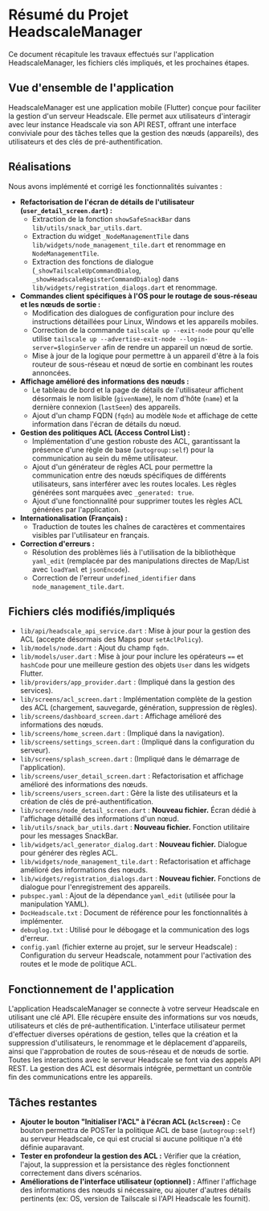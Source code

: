 # Résumé du Projet HeadscaleManager

Ce document récapitule les travaux effectués sur l'application HeadscaleManager, les fichiers clés impliqués, et les prochaines étapes.

## Vue d'ensemble de l'application

HeadscaleManager est une application mobile (Flutter) conçue pour faciliter la gestion d'un serveur Headscale. Elle permet aux utilisateurs d'interagir avec leur instance Headscale via son API REST, offrant une interface conviviale pour des tâches telles que la gestion des nœuds (appareils), des utilisateurs et des clés de pré-authentification.

## Réalisations

Nous avons implémenté et corrigé les fonctionnalités suivantes :

*   **Refactorisation de l'écran de détails de l'utilisateur (`user_detail_screen.dart`) :**
    *   Extraction de la fonction `showSafeSnackBar` dans `lib/utils/snack_bar_utils.dart`.
    *   Extraction du widget `_NodeManagementTile` dans `lib/widgets/node_management_tile.dart` et renommage en `NodeManagementTile`.
    *   Extraction des fonctions de dialogue (`_showTailscaleUpCommandDialog`, `_showHeadscaleRegisterCommandDialog`) dans `lib/widgets/registration_dialogs.dart` et renommage.
*   **Commandes client spécifiques à l'OS pour le routage de sous-réseau et les nœuds de sortie :**
    *   Modification des dialogues de configuration pour inclure des instructions détaillées pour Linux, Windows et les appareils mobiles.
    *   Correction de la commande `tailscale up --exit-node` pour qu'elle utilise `tailscale up --advertise-exit-node --login-server=$loginServer` afin de rendre un appareil un nœud de sortie.
    *   Mise à jour de la logique pour permettre à un appareil d'être à la fois routeur de sous-réseau et nœud de sortie en combinant les routes annoncées.
*   **Affichage amélioré des informations des nœuds :**
    *   Le tableau de bord et la page de détails de l'utilisateur affichent désormais le nom lisible (`givenName`), le nom d'hôte (`name`) et la dernière connexion (`lastSeen`) des appareils.
    *   Ajout d'un champ FQDN (`fqdn`) au modèle `Node` et affichage de cette information dans l'écran de détails du nœud.
*   **Gestion des politiques ACL (Access Control List) :**
    *   Implémentation d'une gestion robuste des ACL, garantissant la présence d'une règle de base (`autogroup:self`) pour la communication au sein du même utilisateur.
    *   Ajout d'un générateur de règles ACL pour permettre la communication entre des nœuds spécifiques de différents utilisateurs, sans interférer avec les routes locales. Les règles générées sont marquées avec `_generated: true`.
    *   Ajout d'une fonctionnalité pour supprimer toutes les règles ACL générées par l'application.
*   **Internationalisation (Français) :**
    *   Traduction de toutes les chaînes de caractères et commentaires visibles par l'utilisateur en français.
*   **Correction d'erreurs :**
    *   Résolution des problèmes liés à l'utilisation de la bibliothèque `yaml_edit` (remplacée par des manipulations directes de Map/List avec `loadYaml` et `jsonEncode`).
    *   Correction de l'erreur `undefined_identifier` dans `node_management_tile.dart`.

## Fichiers clés modifiés/impliqués

*   `lib/api/headscale_api_service.dart` : Mise à jour pour la gestion des ACL (accepte désormais des Maps pour `setAclPolicy`).
*   `lib/models/node.dart` : Ajout du champ `fqdn`.
*   `lib/models/user.dart` : Mise à jour pour inclure les opérateurs `==` et `hashCode` pour une meilleure gestion des objets `User` dans les widgets Flutter.
*   `lib/providers/app_provider.dart` : (Impliqué dans la gestion des services).
*   `lib/screens/acl_screen.dart` : Implémentation complète de la gestion des ACL (chargement, sauvegarde, génération, suppression de règles).
*   `lib/screens/dashboard_screen.dart` : Affichage amélioré des informations des nœuds.
*   `lib/screens/home_screen.dart` : (Impliqué dans la navigation).
*   `lib/screens/settings_screen.dart` : (Impliqué dans la configuration du serveur).
*   `lib/screens/splash_screen.dart` : (Impliqué dans le démarrage de l'application).
*   `lib/screens/user_detail_screen.dart` : Refactorisation et affichage amélioré des informations des nœuds.
*   `lib/screens/users_screen.dart` : Gère la liste des utilisateurs et la création de clés de pré-authentification.
*   `lib/screens/node_detail_screen.dart` : **Nouveau fichier.** Écran dédié à l'affichage détaillé des informations d'un nœud.
*   `lib/utils/snack_bar_utils.dart` : **Nouveau fichier.** Fonction utilitaire pour les messages SnackBar.
*   `lib/widgets/acl_generator_dialog.dart` : **Nouveau fichier.** Dialogue pour générer des règles ACL.
*   `lib/widgets/node_management_tile.dart` : Refactorisation et affichage amélioré des informations des nœuds.
*   `lib/widgets/registration_dialogs.dart` : **Nouveau fichier.** Fonctions de dialogue pour l'enregistrement des appareils.
*   `pubspec.yaml` : Ajout de la dépendance `yaml_edit` (utilisée pour la manipulation YAML).
*   `DocHeadscale.txt` : Document de référence pour les fonctionnalités à implémenter.
*   `debuglog.txt` : Utilisé pour le débogage et la communication des logs d'erreur.
*   `config.yaml` (fichier externe au projet, sur le serveur Headscale) : Configuration du serveur Headscale, notamment pour l'activation des routes et le mode de politique ACL.

## Fonctionnement de l'application

L'application HeadscaleManager se connecte à votre serveur Headscale en utilisant une clé API. Elle récupère ensuite des informations sur vos nœuds, utilisateurs et clés de pré-authentification. L'interface utilisateur permet d'effectuer diverses opérations de gestion, telles que la création et la suppression d'utilisateurs, le renommage et le déplacement d'appareils, ainsi que l'approbation de routes de sous-réseau et de nœuds de sortie. Toutes les interactions avec le serveur Headscale se font via des appels API REST. La gestion des ACL est désormais intégrée, permettant un contrôle fin des communications entre les appareils.

## Tâches restantes

*   **Ajouter le bouton "Initialiser l'ACL" à l'écran ACL (`AclScreen`) :** Ce bouton permettra de POSTer la politique ACL de base (`autogroup:self`) au serveur Headscale, ce qui est crucial si aucune politique n'a été définie auparavant.
*   **Tester en profondeur la gestion des ACL :** Vérifier que la création, l'ajout, la suppression et la persistance des règles fonctionnent correctement dans divers scénarios.
*   **Améliorations de l'interface utilisateur (optionnel) :** Affiner l'affichage des informations des nœuds si nécessaire, ou ajouter d'autres détails pertinents (ex: OS, version de Tailscale si l'API Headscale les fournit).